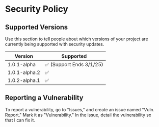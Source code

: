 # Security Policy

## Supported Versions

Use this section to tell people about which versions of your project are
currently being supported with security updates.

| Version | Supported          |
| ------- | ------------------ |
| 1.0.1-alpha  | :white_check_mark: (Support Ends 3/1/25) |
| 1.0.1-alpha.2  | :white_check_mark: |
| 1.0.2-alpha.1  | :white_check_mark: |

<!-- Red X = ": x :" (remove the spaces, of course) -->
<!-- Green Check = ": white_check_mark :" (remove the spaces, of course) -->
## Reporting a Vulnerability

To report a vulnerability, go to "Issues," and create an issue named "Vuln. Report." Mark it as "Vulnerability." In the issue, detail the vulnerability so that I can fix it.
